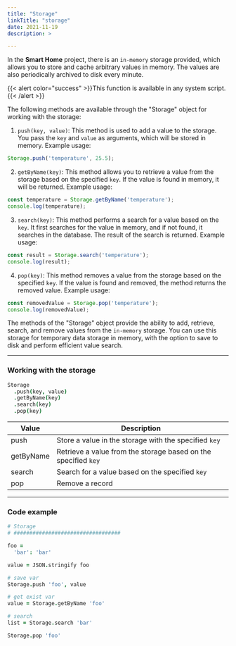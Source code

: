 ```yaml
---
title: "Storage"
linkTitle: "storage"
date: 2021-11-19
description: >

---
```


In the **Smart Home** project, there is an `in-memory` storage provided, which allows you to store and cache arbitrary
values in memory. The values are also periodically archived to disk every minute.

{{< alert color="success" >}}This function is available in any system script.{{< /alert >}}

The following methods are available through the "Storage" object for working with the storage:

1. `push(key, value)`: This method is used to add a value to the storage. You pass the `key` and `value` as arguments,
   which will be stored in memory. Example usage:

```javascript
Storage.push('temperature', 25.5);
```

2. `getByName(key)`: This method allows you to retrieve a value from the storage based on the specified `key`. If the
   value is found in memory, it will be returned. Example usage:

```javascript
const temperature = Storage.getByName('temperature');
console.log(temperature);
```

3. `search(key)`: This method performs a search for a value based on the `key`. It first searches for the value in
   memory, and if not found, it searches in the database. The result of the search is returned. Example usage:

```javascript
const result = Storage.search('temperature');
console.log(result);
```

4. `pop(key)`: This method removes a value from the storage based on the specified `key`. If the value is found and
   removed, the method returns the removed value. Example usage:

```javascript
const removedValue = Storage.pop('temperature');
console.log(removedValue);
```

The methods of the "Storage" object provide the ability to add, retrieve, search, and remove values from the `in-memory`
storage. You can use this storage for temporary data storage in memory, with the option to save to disk and perform
efficient value search.

----------------

### Working with the storage

```coffeescript
Storage
  .push(key, value)
  .getByName(key)
  .search(key)
  .pop(key)
```

| Value     | Description                                                    |
|-----------|----------------------------------------------------------------|
| push      | Store a value in the storage with the specified `key`          |
| getByName | Retrieve a value from the storage based on the specified `key` |
| search    | Search for a value based on the specified `key`                |
| pop       | Remove a record                                                |

----------------

### Code example

```coffeescript
# Storage
# ##################################

foo =
  'bar': 'bar'

value = JSON.stringify foo

# save var
Storage.push 'foo', value

# get exist var
value = Storage.getByName 'foo'

# search
list = Storage.search 'bar'

Storage.pop 'foo'
```
